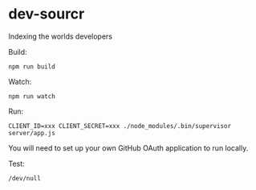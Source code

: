 # dev-sourcr
Indexing the worlds developers

Build:

`npm run build`

Watch:

`npm run watch`

Run:

`CLIENT_ID=xxx CLIENT_SECRET=xxx ./node_modules/.bin/supervisor server/app.js`

You will need to set up your own GitHub OAuth application to run locally.

Test:

`/dev/null`
